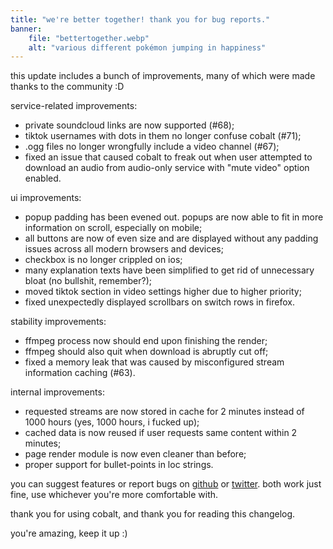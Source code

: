 ```yaml
---
title: "we're better together! thank you for bug reports."
banner:
    file: "bettertogether.webp"
    alt: "various different pokémon jumping in happiness"
---
```

this update includes a bunch of improvements, many of which were made thanks to the community :D

service-related improvements:
- private soundcloud links are now supported (#68);
- tiktok usernames with dots in them no longer confuse cobalt (#71);
- .ogg files no longer wrongfully include a video channel (#67);
- fixed an issue that caused cobalt to freak out when user attempted to download an audio from audio-only service with "mute video" option enabled.

ui improvements:
- popup padding has been evened out. popups are now able to fit in more information on scroll, especially on mobile;
- all buttons are now of even size and are displayed without any padding issues across all modern browsers and devices;
- checkbox is no longer crippled on ios;
- many explanation texts have been simplified to get rid of unnecessary bloat (no bullshit, remember?);
- moved tiktok section in video settings higher due to higher priority;
- fixed unexpectedly displayed scrollbars on switch rows in firefox.

stability improvements:
- ffmpeg process now should end upon finishing the render;
- ffmpeg should also quit when download is abruptly cut off;
- fixed a memory leak that was caused by misconfigured stream information caching (#63).

internal improvements:
- requested streams are now stored in cache for 2 minutes instead of 1000 hours (yes, 1000 hours, i fucked up);
- cached data is now reused if user requests same content within 2 minutes;
- page render module is now even cleaner than before;
- proper support for bullet-points in loc strings.

you can suggest features or report bugs on <a class="text-backdrop link" href="https://github.com/imputnet/cobalt" target="_blank">github</a> or <a class="text-backdrop link" href="https://twitter.com/justusecobalt" target="_blank">twitter</a>. both work just fine, use whichever you're more comfortable with.

thank you for using cobalt, and thank you for reading this changelog.

you're amazing, keep it up :)